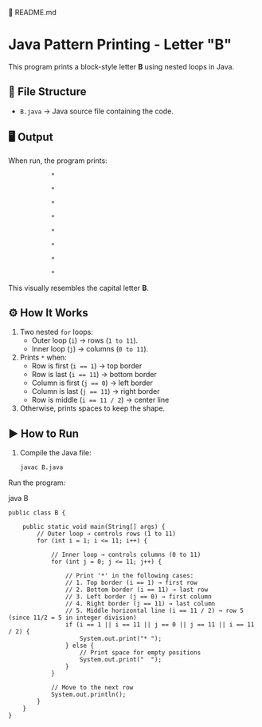 📘 README.md
# Java Pattern Printing - Letter "B"

This program prints a block-style letter **B** using nested loops in Java.

## 📂 File Structure
- `B.java` → Java source file containing the code.

## 🖥️ Output
When run, the program prints:


                * 

                * 

                * 

                * 

                * 

                * 

                * 

                * 


This visually resembles the capital letter **B**.

## ⚙️ How It Works
1. Two nested `for` loops:
   - Outer loop (`i`) → rows (`1 to 11`).
   - Inner loop (`j`) → columns (`0 to 11`).
2. Prints `*` when:
   - Row is first (`i == 1`) → top border
   - Row is last (`i == 11`) → bottom border
   - Column is first (`j == 0`) → left border
   - Column is last (`j == 11`) → right border
   - Row is middle (`i == 11 / 2`) → center line
3. Otherwise, prints spaces to keep the shape.

## ▶️ How to Run
1. Compile the Java file:
   ```bash
   javac B.java


Run the program:

java B
```
public class B {

    public static void main(String[] args) {
        // Outer loop → controls rows (1 to 11)
        for (int i = 1; i <= 11; i++) {
            
            // Inner loop → controls columns (0 to 11)
            for (int j = 0; j <= 11; j++) {
                
                // Print '*' in the following cases:
                // 1. Top border (i == 1) → first row
                // 2. Bottom border (i == 11) → last row
                // 3. Left border (j == 0) → first column
                // 4. Right border (j == 11) → last column
                // 5. Middle horizontal line (i == 11 / 2) → row 5 (since 11/2 = 5 in integer division)
                if (i == 1 || i == 11 || j == 0 || j == 11 || i == 11 / 2) {
                    System.out.print("* ");
                } else {
                    // Print space for empty positions
                    System.out.print("  ");
                }
            }
            
            // Move to the next row
            System.out.println();
        }
    }
}
```
